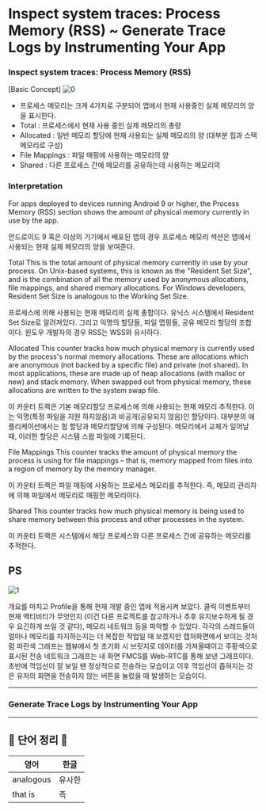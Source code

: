 # Inspect system traces: Process Memory (RSS) ~ Generate Trace Logs by Instrumenting Your App     
    
### Inspect system traces: Process Memory (RSS)

[Basic Concept]
![0](https://user-images.githubusercontent.com/52353492/126028693-04aed035-0088-4cc1-911f-863f7c7bcfaf.PNG)

- 프로세스 메모리는 크게 4가지로 구분되어 앱에서 현재 사용중인 실제 메모리의 양을 표시한다.
- Total : 프로세스에서 현재 사용 중인 실제 메모리의 총량
- Allocated : 일반 메모리 할당에 현재 사용되는 실제 메모리의 양 (대부분 힙과 스택 메모리로 구성)
- File Mappings : 파일 매핑에 사용하는 메모리의 양
- Shared : 다른 프로세스 간에 메모리를 공유하는데 사용하는 메모리의 

### Interpretation

For apps deployed to devices running Android 9 or higher, the Process Memory (RSS) section shows the amount of physical memory currently in use by the app.

안드로이드 9 혹은 이상의 기기에서 배포된 앱의 경우 프로세스 메모리 섹션은 앱에서 사용되는 현재 실제 메모리의 양을 보여준다.

Total
This is the total amount of physical memory currently in use by your process. On Unix-based systems, this is known as the "Resident Set Size", and is the combination of all the memory used by anonymous allocations, file mappings, and shared memory allocations.
For Windows developers, Resident Set Size is analogous to the Working Set Size.

프로세스에 의해 사용되는 현재 메모리의 실제 총합이다. 유닉스 시스템에서 Resident Set Size로 알려져있다. 그리고 익명의 할당들, 파일 맵핑들, 공유 메모리 할당의 조합이다. 윈도우 개발자의 경우 RSS는 WSS와 유사하다.

Allocated
This counter tracks how much physical memory is currently used by the process's normal memory allocations. These are allocations which are anonymous (not backed by a specific file) and private (not shared). In most applications, these are made up of heap allocations (with malloc or new) and stack memory. When swapped out from physical memory, these allocations are written to the system swap file.

이 카운터 트랙은 기본 메모리할당 프로세스에 의해 사용되는 현재 메모리 추적한다. 이는 익명(특정 파일을 지원 하지않음)과 비공개(공유되지 않음)인 할당이다. 대부분의 애플리케이션에서는 힙 할당과 메모리할당에 의해 구성된다. 메모리에서 교체가 일어날 때, 이러한 할당은 시스템 스왑 파일에 기록된다.

File Mappings
This counter tracks the amount of physical memory the process is using for file mappings – that is, memory mapped from files into a region of memory by the memory manager.

이 카운터 트랙은 파일 매핑에 사용하는 프로세스 메모리를 추적한다. 즉, 메모리 관리자에 의해 파일에서 메모리로 매핑한 메모리이다.

Shared
This counter tracks how much physical memory is being used to share memory between this process and other processes in the system.

이 카운터 트랙은 시스템에서 해당 프로세스와 다른 프로세스 간에 공유하는 메모리를 추적한다. 

## PS

![1](https://user-images.githubusercontent.com/52353492/126028690-75d6ab39-359c-4314-8aa3-aeb3e6a7a2b7.PNG)

개요를 마치고 Profile을 통해 현재 개발 중인 앱에 적용시켜 보았다. 클릭 이벤트부터 현재 액티비티가 무엇인지 (이건 다른 프로젝트를 참고하거나 추후 유지보수하게 될 경우 요긴하게 쓰일 것 같다), 메모리 네트워크 등을 파악할 수 있었다. 각각의 스레드들이 얼마나 메모리를 차지하는지는 더 복잡한 작업일 때 보겠지만 캡처화면에서 보이는 것처럼 파란색 그래프는 웹뷰에서 첫 초기화 시 브릿지로 데이터를 가져올때이고 주황색으로 표시된 전송 네트워크 그래프는 내 화면 FMCS를 Web-RTC를 통해 보낸 그래프이다. 초반에 꺽임선이 잘 보일 땐 정상적으로 전송하는 모습이고 이후 꺽임선이 좁혀지는 것은 유저의 화면을 전송하지 않는 버튼을 눌렀을 때 발생하는 모습이다.

---------------------------------------------------------------------------

### Generate Trace Logs by Instrumenting Your App



---------------------------------------------------------------------------
## 📗 단어 정리 📘   
   
|영어|한글|
|---|---|
|analogous|유사한|
|that is|즉|
